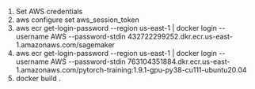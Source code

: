  1. Set AWS credentials
 2. aws configure set aws_session_token <token>
 3. aws ecr get-login-password --region us-east-1 | docker login --username AWS --password-stdin 432722299252.dkr.ecr.us-east-1.amazonaws.com/sagemaker
 4. aws ecr get-login-password --region us-east-1 | docker login --username AWS --password-stdin 763104351884.dkr.ecr.us-east-1.amazonaws.com/pytorch-training:1.9.1-gpu-py38-cu111-ubuntu20.04
 5. docker build .
